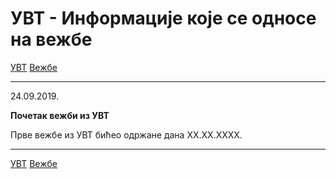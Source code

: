 # УВТ - Информације које се односе на вежбе

[УВТ](../../README.md) [Вежбе](../README.md)

---

24.09.2019.

**Почетак вежби из УВТ**

Прве вежбе из УВТ бићео одржане дана ХХ.ХХ.ХХХХ.

---

[УВТ](../../README.md) [Вежбе](../README.md)